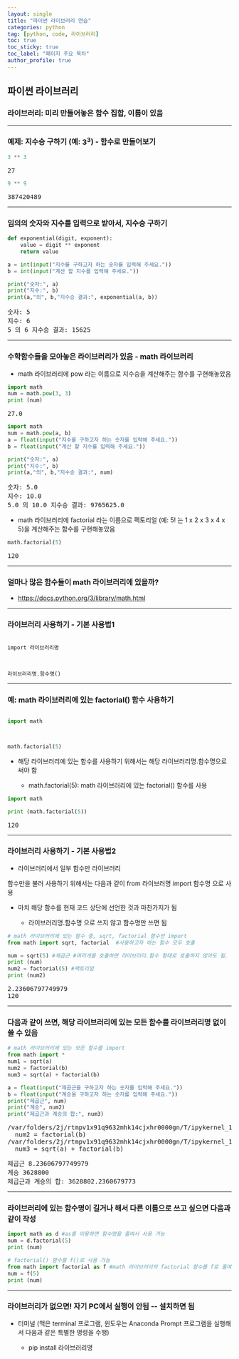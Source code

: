 ```yaml
---
layout: single
title: "파이썬 라이브러리 연습"
categories: python
tag: [python, code, 라이브러리]
toc: true
toc_sticky: true
toc_label: "페이지 주요 목차"
author_profile: true
---
```


## 파이썬 라이브러리

### 라이브러리: 미리 만들어놓은 함수 집합, 이름이 있음

---

### 예제: 지수승 구하기 (예: $3^3$) - 함수로 만들어보기

```python
3 ** 3
```

<pre>
27
</pre>

```python
9 ** 9
```

<pre>
387420489
</pre>

---

### 임의의 숫자와 지수를 입력으로 받아서, 지수승 구하기

```python
def exponential(digit, exponent):
    value = digit ** exponent
    return value

a = int(input("지수를 구하고자 하는 숫자를 입력해 주세요."))
b = int(input("계산 할 지수를 입력해 주세요."))

print("숫자:", a)
print("지수:", b)
print(a,"의", b,"지수승 결과:", exponential(a, b))
```

<pre>
숫자: 5
지수: 6
5 의 6 지수승 결과: 15625
</pre>

---

### 수학함수들을 모아놓은 라이브러리가 있음 - math 라이브러리

- math 라이브러리에 pow 라는 이름으로 지수승을 계산해주는 함수를 구현해놓았음

```python
import math
num = math.pow(3, 3)
print (num)
```

<pre>
27.0
</pre>

```python
import math
num = math.pow(a, b)
a = float(input("지수를 구하고자 하는 숫자를 입력해 주세요."))
b = float(input("계산 할 지수를 입력해 주세요."))

print("숫자:", a)
print("지수:", b)
print(a,"의", b,"지수승 결과:", num)
```

<pre>
숫자: 5.0
지수: 10.0
5.0 의 10.0 지수승 결과: 9765625.0
</pre>

- math 라이브러리에 factorial 라는 이름으로 펙토리얼 (예: 5! 는 1 x 2 x 3 x 4 x 5)을 계산해주는 함수를 구현해놓았음

```python
math.factorial(5)
```

<pre>
120
</pre>

---

### 얼마나 많은 함수들이 math 라이브러리에 있을까?

- https://docs.python.org/3/library/math.html

---

### 라이브러리 사용하기 - 기본 사용법1

```

import 라이브러리명



라이브러리명.함수명()

```

---

### 예: math 라이브러리에 있는 factorial() 함수 사용하기

```python

import math



math.factorial(5)

```

- 해당 라이브러리에 있는 함수를 사용하기 위해서는 해당 라이브러리명.함수명으로 써야 함

  - math.factorial(5): math 라이브러리에 있는 factorial() 함수를 사용

```python
import math

print (math.factorial(5))
```

<pre>
120
</pre>

---

### 라이브러리 사용하기 - 기본 사용법2

- 라이브러리에서 일부 함수만 라이브러리

함수만을 불러 사용하기 위해서는 다음과 같이 from 라이브러명 import 함수명 으로 사용

- 마치 해당 함수를 현재 코드 상단에 선언한 것과 마찬가지가 됨

  - 라이브러리명.함수명 으로 쓰지 않고 함수명만 쓰면 됨

```python
# math 라이브러리에 있는 함수 중, sqrt, factorial 함수만 import
from math import sqrt, factorial  #사용하고자 하는 함수 모두 호출

num = sqrt(5) #제곱근 #여러개를 호출하면 라이브러리.함수 형태로 호출하지 않아도 됨. 위에서 라이브러리를 선언했기 때문에 함수를 바로 사용 가능
print (num)
num2 = factorial(5) #팩토리얼
print (num2)
```

<pre>
2.23606797749979
120
</pre>

---

### 다음과 같이 쓰면, 해당 라이브러리에 있는 모든 함수를 라이브러리명 없이 쓸 수 있음

```python
# math 라이브러리에 있는 모든 함수를 import
from math import *
num1 = sqrt(a)
num2 = factorial(b)
num3 = sqrt(a) + factorial(b)

a = float(input("제곱근을 구하고자 하는 숫자를 입력해 주세요."))
b = float(input("계승을 구하고자 하는 숫자를 입력해 주세요."))
print("제곱근", num)
print("계승", num2)
print("제곱근과 계승의 합:", num3)
```

<pre>
/var/folders/2j/rtmpv1x91q9632mhk14cjxhr0000gn/T/ipykernel_13650/908265973.py:4: DeprecationWarning: Using factorial() with floats is deprecated
  num2 = factorial(b)
/var/folders/2j/rtmpv1x91q9632mhk14cjxhr0000gn/T/ipykernel_13650/908265973.py:5: DeprecationWarning: Using factorial() with floats is deprecated
  num3 = sqrt(a) + factorial(b)
</pre>
<pre>
제곱근 8.23606797749979
계승 3628800
제곱근과 계승의 합: 3628802.2360679773
</pre>

---

### 라이브러리에 있는 함수명이 길거나 해서 다른 이름으로 쓰고 싶으면 다음과 같이 작성

```python
import math as d #as를 이용하면 함수명을 줄여서 사용 가능
num = d.factorial(5)
print (num)
```

```python
# factorial() 함수를 f()로 사용 가능
from math import factorial as f #math 라이브러이의 factorial 함수를 f로 줄여씀
num = f(5)
print (num)
```

---

### 라이브러리가 없으면! 자기 PC에서 실행이 안됨 -- 설치하면 됨

- 터미널 (맥은 terminal 프로그램, 윈도우는 Anaconda Prompt 프로그램을 실행해서 다음과 같은 특별한 명령을 수행)

  - pip install 라이브러리명

